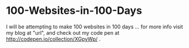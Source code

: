# 100-Websites-in-100-Days

I will be attempting to make 100 websites in 100 days ... for more info visit my blog at "url", and check out my code pen at http://codepen.io/collection/XGpyWp/ .
